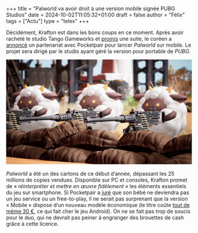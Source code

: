 +++
title = "Palworld va avoir droit à une version mobile signée PUBG Studios"
date = 2024-10-02T11:05:32+01:00
draft = false
author = "Félix"
tags = ["Actu"]
type = "telex"
+++ 

Décidément, Krafton est dans les bons coups en ce moment. Après avoir racheté le studio Tango Gameworks et [promis](https://nostick.fr/articles/2024/octobre/0110-des-nouvelles-dhifi-rush/) une suite, le coréen a [annoncé](https://www.krafton.com/news/press/크래프톤-팰월드-모바일-게임-글로벌-라이선스/) un partenariat avec Pocketpair pour lancer *Palworld* sur mobile. Le projet sera dirigé par le studio ayant géré la version pour portable de *PUBG*.

![Le jeu Palworld](palworld.jpg "")

*Palworld* a été un des cartons de ce début d’année, dépassant les 25 millions de copies vendues. Disponible sur PC et consoles, Krafton promet de « *réinterpréter et mettre en œuvre fidèlement* » les éléments essentiels du jeu sur smartphone. Si Pocketpair a [juré](https://nostick.fr/articles/2024/septembre/1609-palworld-transformera-pas-jeu-service/) que son bébé ne deviendra pas un jeu service ou un free-to-play, il ne serait pas surprenant que la version « Mobile » dispose d’un nouveau modèle économique (le titre coûte [tout de même 30 €](https://store.steampowered.com/app/1623730/Palworld/), ce qui fait cher le jeu Android). On ne se fait pas trop de soucis pour le duo, qui ne devrait pas peiner à engranger des brouettes de cash grâce à cette licence.